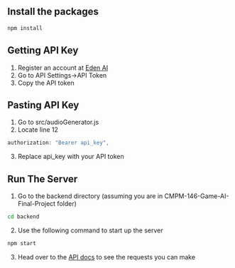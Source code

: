 ## Install the packages

``` bash
npm install
```

## Getting API Key

1. Register an account at [Eden AI](https://www.edenai.co/)
2. Go to API Settings->API Token
3. Copy the API token

## Pasting API Key
1. Go to src/audioGenerator.js
2. Locate line 12

``` javascript
authorization: "Bearer api_key",
```

3. Replace api_key with your API token

## Run The Server

1. Go to the backend directory (assuming you are in CMPM-146-Game-AI-Final-Project folder)

``` bash
cd backend
```

2. Use the following command to start up the server

``` bash
npm start
```

3. Head over to the [API docs](http://localhost:3010/v0/api-docs/) to see the requests you can make